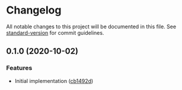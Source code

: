 # Changelog

All notable changes to this project will be documented in this file. See [standard-version](https://github.com/conventional-changelog/standard-version) for commit guidelines.

## 0.1.0 (2020-10-02)


### Features

* Initial implementation ([cb1492d](https://github.com/cfware/fixture-run-directory/commit/cb1492dc842d6124e640abb45ade0ba0c589abaa))

